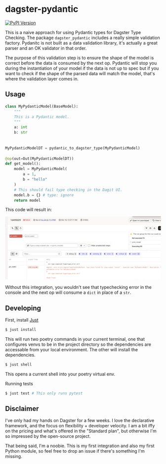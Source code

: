 # dagster-pydantic

[![PyPI Version](https://img.shields.io/pypi/v/dagster-pydantic.svg)](https://pypi.python.org/pypi/dagster-pydantic)

This is a naive approach for using Pydantic types for Dagster Type Checking. The
package `dagster_pydantic` includes a really simple validation factory. Pydanitc
is not built as a data validation library, it's actually a great parser and an
OK validator in that order.

The purpose of this validation step is to ensure the shape of the model is
correct before the data is consumed by the next op. Pydantic will stop you
during the instantiation of your model if the data is not up to spec but if you
want to check if the shape of the parsed data will match the model, that's where
the validation layer comes in.

## Usage

```python
class MyPydanticModel(BaseModel):
    """
    This is a Pydantic model.
    """
    a: int
    b: str


MyPydanticModelDT = pydantic_to_dagster_type(MyPydanticModel)

@op(out=Out(MyPydanticModelDT))
def get_model():
    model = MyPydanticModel(
        a = 1,
        b = "hello"
    )
    # This should fail type checking in the Dagit UI.
    model.b = {} # type: ignore
    return model
```

This code will result in:

![A typechecking error in the dagit UI](./screenshot1.png)

Without this integration, you wouldn't see that typechecking error in the
console and the next op will consume a `dict` in place of a `str`.

## Developing

First, install [Just](https://github.com/casey/just)

```sh
$ just install
```

This will run two poetry commands in your current terminal, one that configures
venvs to be in the project directory so the dependencies are accessable from
your local environment. The other will install the dependencies.

```sh
$ just shell
```

This opens a current shell into your poetry virtual env.

Running tests

```sh
$ just test # This only runs pytest
```

## Disclaimer

I've only had my hands on Dagster for a few weeks. I love the declarative
framework, and the focus on flexibility + developer velocity. I am a bit iffy on
the pricing and what's offered in the "Standard plan", but otherwise I'm so
impressed by the open-source project.

That being said, I'm a noobie. This is my first integration and also my first
Python module, so feel free to drop an issue if there's something I'm missing.
